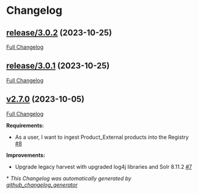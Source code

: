 # Changelog

## [release/3.0.2](https://github.com/NASA-PDS/registry-harvest-legacy/tree/release/3.0.2) (2023-10-25)

[Full Changelog](https://github.com/NASA-PDS/registry-harvest-legacy/compare/release/3.0.1...release/3.0.2)

## [release/3.0.1](https://github.com/NASA-PDS/registry-harvest-legacy/tree/release/3.0.1) (2023-10-25)

[Full Changelog](https://github.com/NASA-PDS/registry-harvest-legacy/compare/v2.7.0...release/3.0.1)

## [v2.7.0](https://github.com/NASA-PDS/registry-harvest-legacy/tree/v2.7.0) (2023-10-05)

[Full Changelog](https://github.com/NASA-PDS/registry-harvest-legacy/compare/1f0366f2e342eeef510c2a20a9d7959880203400...v2.7.0)

**Requirements:**

- As a user, I want to ingest Product\_External products into the Registry [\#8](https://github.com/NASA-PDS/registry-harvest-legacy/issues/8)

**Improvements:**

- Upgrade legacy harvest with upgraded log4j libraries and Solr 8.11.2 [\#7](https://github.com/NASA-PDS/registry-harvest-legacy/issues/7)



\* *This Changelog was automatically generated by [github_changelog_generator](https://github.com/github-changelog-generator/github-changelog-generator)*
